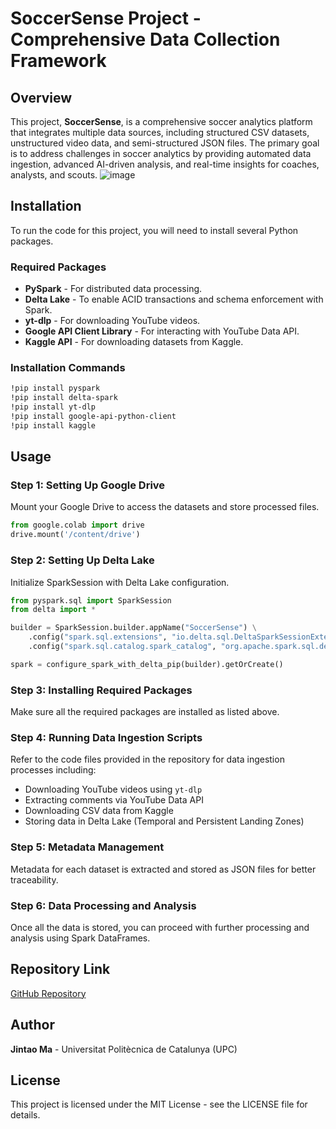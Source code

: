 # SoccerSense Project - Comprehensive Data Collection Framework

## Overview
This project, **SoccerSense**, is a comprehensive soccer analytics platform that integrates multiple data sources, including structured CSV datasets, unstructured video data, and semi-structured JSON files. The primary goal is to address challenges in soccer analytics by providing automated data ingestion, advanced AI-driven analysis, and real-time insights for coaches, analysts, and scouts.
![image](https://github.com/user-attachments/assets/26124c78-6bf3-428d-91c1-f939ba7eb358)

## Installation
To run the code for this project, you will need to install several Python packages.

### Required Packages
- **PySpark** - For distributed data processing.
- **Delta Lake** - To enable ACID transactions and schema enforcement with Spark.
- **yt-dlp** - For downloading YouTube videos.
- **Google API Client Library** - For interacting with YouTube Data API.
- **Kaggle API** - For downloading datasets from Kaggle.

### Installation Commands
```bash
!pip install pyspark
!pip install delta-spark
!pip install yt-dlp
!pip install google-api-python-client
!pip install kaggle
```

## Usage
### Step 1: Setting Up Google Drive
Mount your Google Drive to access the datasets and store processed files.
```python
from google.colab import drive
drive.mount('/content/drive')
```

### Step 2: Setting Up Delta Lake
Initialize SparkSession with Delta Lake configuration.
```python
from pyspark.sql import SparkSession
from delta import *

builder = SparkSession.builder.appName("SoccerSense") \
    .config("spark.sql.extensions", "io.delta.sql.DeltaSparkSessionExtension") \
    .config("spark.sql.catalog.spark_catalog", "org.apache.spark.sql.delta.catalog.DeltaCatalog")

spark = configure_spark_with_delta_pip(builder).getOrCreate()
```

### Step 3: Installing Required Packages
Make sure all the required packages are installed as listed above.

### Step 4: Running Data Ingestion Scripts
Refer to the code files provided in the repository for data ingestion processes including:
- Downloading YouTube videos using `yt-dlp`
- Extracting comments via YouTube Data API
- Downloading CSV data from Kaggle
- Storing data in Delta Lake (Temporal and Persistent Landing Zones)

### Step 5: Metadata Management
Metadata for each dataset is extracted and stored as JSON files for better traceability.

### Step 6: Data Processing and Analysis
Once all the data is stored, you can proceed with further processing and analysis using Spark DataFrames.

## Repository Link
[GitHub Repository](https://github.com/woshimajintao/BDM-Project)

## Author
**Jintao Ma** - Universitat Politècnica de Catalunya (UPC)

## License
This project is licensed under the MIT License - see the LICENSE file for details.

